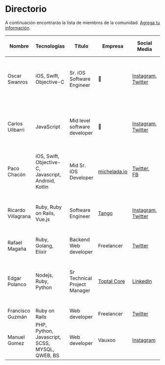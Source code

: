 # Directorio

A continuación encontrarás la lista de miembros de la comunidad. [Agrega tu información](https://github.com/OscarSwanros/colima-dev/edit/master/dir/README.md).

| Nombre | Tecnologías | Título | Empresa | Social Media | Disponible para mentor | Te puedo ayudar con... |
|--------|-------------|--------|---------|--------------|------------------------|----------|
| Oscar Swanros | iOS, Swift, Objective-C | Sr. iOS Software Engineer | 👀 | [Instagram](https://instagram.com/swanros), [Twitter](https://twitter.com/swanros) | ✅ | Cuestiones de desarrollo móvil, arquitectura y diseño de aplicaciones, desarrollo profesional |
| Carlos Ulibarri | JavaScript | Mid level software developer | 👀 | [Instagram](https://instagram.com/ulibarriireta), [Twitter](https://twitter.com/carlosUlibarri) | ✅ | Desarrollo con JavaScript (NodeJS & Express), Oportunidades laborales en TI, desarrollo profesional |
| Paco Chacón | iOS, Swift, Objective-C, Javascript, Android, Kotlin | Mid Sr. iOS Developer | [michelada.io](https://michelada.io) | [Twitter](https://twitter.com/pacocd94), [FB](https://www.facebook.com/pacocd) | ✅ | Desarrollo móvil (iOS o Android), patrones de diseño, arquitecturas. |
| Ricardo Villagrana | Ruby, Ruby on Rails, Vue.js | Software Engineer | [Tango](https://tango.io) | [Instagram](https://instagram.com/ricvillagrana), [Twitter](https://twitter.com/ricvillagrana) | ✅ | Bases de datos, Ruby (optimización, refactors, metaprogramming, etc.), desarrollo profesional. |
| Rafael Magaña | Ruby, Golang, Elixir | Backend Web developer | Freelancer | [Twitter](https://twitter.com/rafmagana) | ✅ | Backend y Devops |
| Edgar Polanco | Nodejs, Ruby, Python  | Sr Technical Project Manager | [Toptal Core](https://www.toptal.com/developers#desire-only-eye-opening-digital-project-managers) | [LinkedIn](https://www.linkedin.com/in/edgarpolancopmp/) | ✅ | Certificaciones de Project Management, PO/Scrum Master, Jira customizations (addons), Alexa Skills  |
| Francisco Guzmán | Ruby on Rails | Web developer | Freelancer | [Twitter](https://twitter.com/panchew) | ✅ | Desarrollo Web y algo de Devops |
| Manuel Gomez | PHP, Python, Javascript, SCSS, MYSQL, QWEB, BS | Web developer | Vauxoo | [Instagram](https://www.instagram.com/imanie383/) | ✅ | E-commerce, Desarrollo Web, modelado de BDD, GTM y ODOO |
